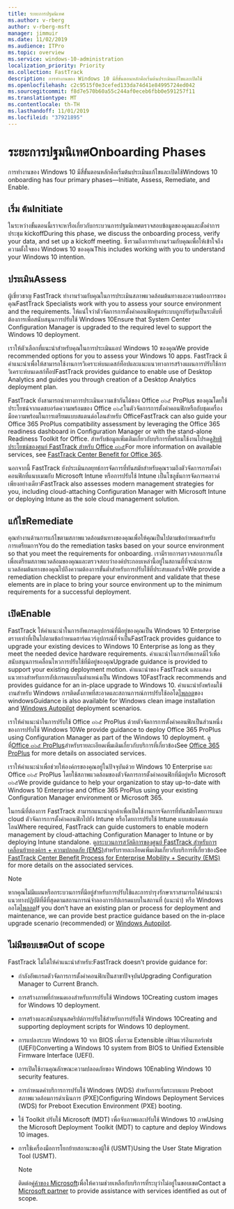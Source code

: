 ```yaml
---
title: ระยะการปฐมนิเทศ
ms.author: v-rberg
author: v-rberg-msft
manager: jimmuir
ms.date: 11/02/2019
ms.audience: ITPro
ms.topic: overview
ms.service: windows-10-administration
localization_priority: Priority
ms.collection: FastTrack
description: การทำงานของ Windows 10 มีสี่ขั้นตอนหลักคือเริ่มต้นประเมินแก้ไขและเปิดใช้
ms.openlocfilehash: c2c9515f0e3cefed133da74d41e84995724ed042
ms.sourcegitcommit: f8d7e570b60a55c244af0eceb6fbb0e591257f11
ms.translationtype: MT
ms.contentlocale: th-TH
ms.lasthandoff: 11/01/2019
ms.locfileid: "37921895"
---
```

# <a name="onboarding-phases"></a><span data-ttu-id="16293-103">ระยะการปฐมนิเทศ</span><span class="sxs-lookup"><span data-stu-id="16293-103">Onboarding Phases</span></span>

<span data-ttu-id="16293-104">การทำงานของ Windows 10 มีสี่ขั้นตอนหลักคือเริ่มต้นประเมินแก้ไขและเปิดใช้</span><span class="sxs-lookup"><span data-stu-id="16293-104">Windows 10 onboarding has four primary phases—Initiate, Assess, Remediate, and Enable.</span></span>

## <a name="initiate"></a><span data-ttu-id="16293-105">เริ่ม ต้น</span><span class="sxs-lookup"><span data-stu-id="16293-105">Initiate</span></span>

<span data-ttu-id="16293-106">ในระหว่างขั้นตอนนี้เราจะหารือเกี่ยวกับกระบวนการปฐมนิเทศตรวจสอบข้อมูลของคุณและตั้งค่าการประชุม kickoff</span><span class="sxs-lookup"><span data-stu-id="16293-106">During this phase, we discuss the onboarding process, verify your data, and set up a kickoff meeting.</span></span> <span data-ttu-id="16293-107">ซึ่งรวมถึงการทำงานร่วมกับคุณเพื่อให้เข้าใจถึงความตั้งใจของ Windows 10 ของคุณ</span><span class="sxs-lookup"><span data-stu-id="16293-107">This includes working with you to understand your Windows 10 intention.</span></span>

## <a name="assess"></a><span data-ttu-id="16293-108">ประเมิน</span><span class="sxs-lookup"><span data-stu-id="16293-108">Assess</span></span>

<span data-ttu-id="16293-109">ผู้เชี่ยวชาญ FastTrack ทำงานร่วมกับคุณในการประเมินสภาพแวดล้อมต้นทางและความต้องการของคุณ</span><span class="sxs-lookup"><span data-stu-id="16293-109">FastTrack Specialists work with you to assess your source environment and the requirements.</span></span> <span data-ttu-id="16293-110">ให้แน่ใจว่าตัวจัดการการตั้งค่าคอนฟิกศูนย์ระบบถูกปรับรุ่นเป็นระดับที่ต้องการเพื่อสนับสนุนการปรับใช้ Windows 10</span><span class="sxs-lookup"><span data-stu-id="16293-110">Ensure that System Center Configuration Manager is upgraded to the required level to support the Windows 10 deployment.</span></span> 

<span data-ttu-id="16293-111">เราให้ตัวเลือกที่แนะนำสำหรับคุณในการประเมินแอป Windows 10 ของคุณ</span><span class="sxs-lookup"><span data-stu-id="16293-111">We provide recommended options for you to assess your Windows 10 apps.</span></span> <span data-ttu-id="16293-112">FastTrack มีคำแนะนำเพื่อให้สามารถใช้งานการวิเคราะห์บนเดสก์ท็อปและแนะแนวทางการสร้างแผนการปรับใช้การวิเคราะห์บนเดสก์ท็อป</span><span class="sxs-lookup"><span data-stu-id="16293-112">FastTrack provides guidance to enable use of Desktop Analytics and guides you through creation of a Desktop Analytics deployment plan.</span></span>

<span data-ttu-id="16293-113">FastTrack ยังสามารถนำทางการประเมินความเข้ากันได้ของ Office ๓๖๕ ProPlus ของคุณโดยใช้ประโยชน์จากแดชบอร์ดความพร้อมของ Office ๓๖๕ในตัวจัดการการตั้งค่าคอนฟิกหรือกับชุดเครื่องมือความพร้อมในการเตรียมแบบสแตนด์อโลนสำหรับ Office</span><span class="sxs-lookup"><span data-stu-id="16293-113">FastTrack can also guide your Office 365 ProPlus compatibility assessment by leveraging the Office 365 readiness dashboard in Configuration Manager or with the stand-alone Readiness Toolkit for Office.</span></span> <span data-ttu-id="16293-114">สำหรับข้อมูลเพิ่มเติมเกี่ยวกับบริการที่พร้อมใช้งานโปรดดู[สิทธิประโยชน์ของศูนย์ FastTrack สำหรับ Office ๓๖๕](O365-fasttrack-benefit-for-office-365.md)</span><span class="sxs-lookup"><span data-stu-id="16293-114">For more information on available services, see [FastTrack Center Benefit for Office 365](O365-fasttrack-benefit-for-office-365.md).</span></span> 

<span data-ttu-id="16293-115">นอกจากนี้ FastTrack ยังประเมินกลยุทธ์การจัดการที่ทันสมัยสำหรับคุณรวมถึงตัวจัดการการตั้งค่าคอนฟิกที่แนบเมฆกับ Microsoft Intune หรือการปรับใช้ Intune เป็นโซลูชันการจัดการคลาวด์เพียงอย่างเดียว</span><span class="sxs-lookup"><span data-stu-id="16293-115">FastTrack also assesses modern management strategies for you, including cloud-attaching Configuration Manager with Microsoft Intune or deploying Intune as the sole cloud management solution.</span></span>

## <a name="remediate"></a><span data-ttu-id="16293-116">แก้ไข</span><span class="sxs-lookup"><span data-stu-id="16293-116">Remediate</span></span>

<span data-ttu-id="16293-117">คุณทำงานด้านการแก้ไขตามสภาพแวดล้อมต้นทางของคุณเพื่อให้คุณเป็นไปตามข้อกำหนดสำหรับการเตรียมการ</span><span class="sxs-lookup"><span data-stu-id="16293-117">You do the remediation tasks based on your source environment so that you meet the requirements for onboarding.</span></span> <span data-ttu-id="16293-118">เรามีรายการตรวจสอบการแก้ไขเพื่อเตรียมสภาพแวดล้อมของคุณและตรวจสอบว่าองค์ประกอบเหล่านี้อยู่ในสถานที่ที่จะนำสภาพแวดล้อมต้นทางของคุณไปถึงความต้องการขั้นต่ำสำหรับการปรับใช้ที่ประสบผลสำเร็จ</span><span class="sxs-lookup"><span data-stu-id="16293-118">We provide a remediation checklist to prepare your environment and validate that these elements are in place to bring your source environment up to the minimum requirements for a successful deployment.</span></span> 

## <a name="enable"></a><span data-ttu-id="16293-119">เปิด</span><span class="sxs-lookup"><span data-stu-id="16293-119">Enable</span></span>

<span data-ttu-id="16293-120">FastTrack ให้คำแนะนำในการอัพเกรดอุปกรณ์ที่มีอยู่ของคุณเป็น Windows 10 Enterprise ตราบเท่าที่เป็นไปตามข้อกำหนดฮาร์ดแวร์อุปกรณ์ที่จำเป็น</span><span class="sxs-lookup"><span data-stu-id="16293-120">FastTrack provides guidance to upgrade your existing devices to Windows 10 Enterprise as long as they meet the needed device hardware requirements.</span></span> <span data-ttu-id="16293-121">คำแนะนำในการอัพเกรดมีไว้เพื่อสนับสนุนการเคลื่อนไหวการปรับใช้ที่มีอยู่ของคุณ</span><span class="sxs-lookup"><span data-stu-id="16293-121">Upgrade guidance is provided to support your existing deployment motion.</span></span> <span data-ttu-id="16293-122">คำแนะนำของ FastTrack และแสดงแนวทางสำหรับการอัปเกรดแบบในตำแหน่งเป็น Windows 10</span><span class="sxs-lookup"><span data-stu-id="16293-122">FastTrack recommends and provides guidance for an in-place upgrade to Windows 10.</span></span> <span data-ttu-id="16293-123">คำแนะนำยังพร้อมใช้งานสำหรับ Windows การติดตั้งภาพที่สะอาดและสถานการณ์การปรับใช้ออโต[ไพลอต](EMS-onboarding-phases.md#windows-autopilot)ของ windows</span><span class="sxs-lookup"><span data-stu-id="16293-123">Guidance is also available for Windows clean image installation and [Windows Autopilot](EMS-onboarding-phases.md#windows-autopilot) deployment scenarios.</span></span> 

<span data-ttu-id="16293-124">เราให้คำแนะนำในการปรับใช้ Office ๓๖๕ ProPlus ด้วยตัวจัดการการตั้งค่าคอนฟิกเป็นส่วนหนึ่งของการปรับใช้ Windows 10</span><span class="sxs-lookup"><span data-stu-id="16293-124">We provide guidance to deploy Office 365 ProPlus using Configuration Manager as part of the Windows 10 deployment.</span></span> <span data-ttu-id="16293-125">ดูที่[Office ๓๖๕ ProPlus](O365-onboarding-and-migration.md#office-365-proplus)สำหรับรายละเอียดเพิ่มเติมเกี่ยวกับบริการที่เกี่ยวข้อง</span><span class="sxs-lookup"><span data-stu-id="16293-125">See [Office 365 ProPlus](O365-onboarding-and-migration.md#office-365-proplus) for more details on associated services.</span></span>

<span data-ttu-id="16293-126">เราให้คำแนะนำเพื่อช่วยให้องค์กรของคุณอยู่ในปัจจุบันด้วย Windows 10 Enterprise และ Office ๓๖๕ ProPlus โดยใช้สภาพแวดล้อมของตัวจัดการการตั้งค่าคอนฟิกที่มีอยู่หรือ Microsoft ๓๖๕</span><span class="sxs-lookup"><span data-stu-id="16293-126">We provide guidance to help your organization to stay up-to-date with Windows 10 Enterprise and Office 365 ProPlus using your existing Configuration Manager environment or Microsoft 365.</span></span>

<span data-ttu-id="16293-127">ในกรณีที่ต้องการ FastTrack สามารถแนะนำลูกค้าเพื่อเปิดใช้งานการจัดการที่ทันสมัยโดยการแนบ cloud ตัวจัดการการตั้งค่าคอนฟิกไปยัง Intune หรือโดยการปรับใช้ Intune แบบสแตนด์อโลน</span><span class="sxs-lookup"><span data-stu-id="16293-127">Where required, FastTrack can guide customers to enable modern management by cloud-attaching Configuration Manager to Intune or by deploying Intune standalone.</span></span> <span data-ttu-id="16293-128">ดู[กระบวนการสวัสดิการของศูนย์ FastTrack สำหรับการเคลื่อนย้ายองค์กร + ความปลอดภัย (EMS)](EMS-fasttrack-process.md)สำหรับรายละเอียดเพิ่มเติมเกี่ยวกับบริการที่เกี่ยวข้อง</span><span class="sxs-lookup"><span data-stu-id="16293-128">See [FastTrack Center Benefit Process for Enterprise Mobility + Security (EMS)](EMS-fasttrack-process.md) for more details on the associated services.</span></span>

> [!NOTE]
> <span data-ttu-id="16293-129">หากคุณไม่มีแผนหรือกระบวนการที่มีอยู่สำหรับการปรับใช้และการบำรุงรักษาเราสามารถให้คำแนะนำแนวทางปฏิบัติที่ดีที่สุดตามสถานการณ์จำลองการอัปเกรดแบบในสถานที่ (แนะนำ) หรือ Windows ออโต[ไพลอต](EMS-onboarding-phases.md#windows-autopilot)</span><span class="sxs-lookup"><span data-stu-id="16293-129">If you don’t have an existing plan or process for deployment and maintenance, we can provide best practice guidance based on the in-place upgrade scenario (recommended) or [Windows Autopilot](EMS-onboarding-phases.md#windows-autopilot).</span></span>

## <a name="out-of-scope"></a><span data-ttu-id="16293-130">ไม่มีขอบเขต</span><span class="sxs-lookup"><span data-stu-id="16293-130">Out of scope</span></span>

<span data-ttu-id="16293-131">FastTrack ไม่ได้ให้คำแนะนำสำหรับ:</span><span class="sxs-lookup"><span data-stu-id="16293-131">FastTrack doesn’t provide guidance for:</span></span>

- <span data-ttu-id="16293-132">กำลังอัพเกรดตัวจัดการการตั้งค่าคอนฟิกเป็นสาขาปัจจุบัน</span><span class="sxs-lookup"><span data-stu-id="16293-132">Upgrading Configuration Manager to Current Branch.</span></span>
- <span data-ttu-id="16293-133">การสร้างภาพที่กำหนดเองสำหรับการปรับใช้ Windows 10</span><span class="sxs-lookup"><span data-stu-id="16293-133">Creating custom images for Windows 10 deployment.</span></span>
- <span data-ttu-id="16293-134">การสร้างและสนับสนุนสคริปต์การปรับใช้สำหรับการปรับใช้ Windows 10</span><span class="sxs-lookup"><span data-stu-id="16293-134">Creating and supporting deployment scripts for Windows 10 deployment.</span></span>
- <span data-ttu-id="16293-135">การแปลงระบบ Windows 10 จาก BIOS เพื่อรวม Extensible เฟิร์มแวร์อินเทอร์เฟซ (UEFI)</span><span class="sxs-lookup"><span data-stu-id="16293-135">Converting a Windows 10 system from BIOS to Unified Extensible Firmware Interface (UEFI).</span></span>
- <span data-ttu-id="16293-136">การเปิดใช้งานคุณลักษณะความปลอดภัยของ Windows 10</span><span class="sxs-lookup"><span data-stu-id="16293-136">Enabling Windows 10 security features.</span></span> 
- <span data-ttu-id="16293-137">การกำหนดค่าบริการการปรับใช้ Windows (WDS) สำหรับการเริ่มระบบแบบ Preboot สภาพแวดล้อมการดำเนินการ (PXE)</span><span class="sxs-lookup"><span data-stu-id="16293-137">Configuring Windows Deployment Services (WDS) for Preboot Execution Environment (PXE) booting.</span></span>
- <span data-ttu-id="16293-138">ใช้ Toolkit ปรับใช้ Microsoft (MDT) เพื่อจับภาพและปรับใช้ Windows 10 ภาพ</span><span class="sxs-lookup"><span data-stu-id="16293-138">Using the Microsoft Deployment Toolkit (MDT) to capture and deploy Windows 10 images.</span></span>
- <span data-ttu-id="16293-139">การใช้เครื่องมือการโยกย้ายสถานะของผู้ใช้ (USMT)</span><span class="sxs-lookup"><span data-stu-id="16293-139">Using the User State Migration Tool (USMT).</span></span>

  > [!NOTE]
  > <span data-ttu-id="16293-140">ติดต่อ[คู่ค้าของ Microsoft](https://go.microsoft.com/fwlink/?linkid=2080150)เพื่อให้ความช่วยเหลือกับบริการที่ระบุว่าไม่อยู่ในขอบเขต</span><span class="sxs-lookup"><span data-stu-id="16293-140">Contact a [Microsoft partner](https://go.microsoft.com/fwlink/?linkid=2080150) to provide assistance with services identified as out of scope.</span></span>

 